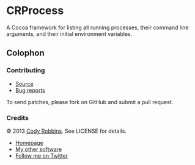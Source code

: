 CRProcess
=========

A Cocoa framework for listing all running processes, their command line arguments, and their initial environment variables.

Colophon
--------

### Contributing

* [Source](https://github.com/codyrobbins/CRProcess)
* [Bug reports](https://github.com/codyrobbins/CRProcess/issues)

To send patches, please fork on GitHub and submit a pull request.

### Credits

© 2013 [Cody Robbins](http://codyrobbins.com/). See LICENSE for details.

* [Homepage](http://codyrobbins.com/software#CRProcess)
* [My other software](http://codyrobbins.com/software)
* [Follow me on Twitter](http://twitter.com/codyrobbins)